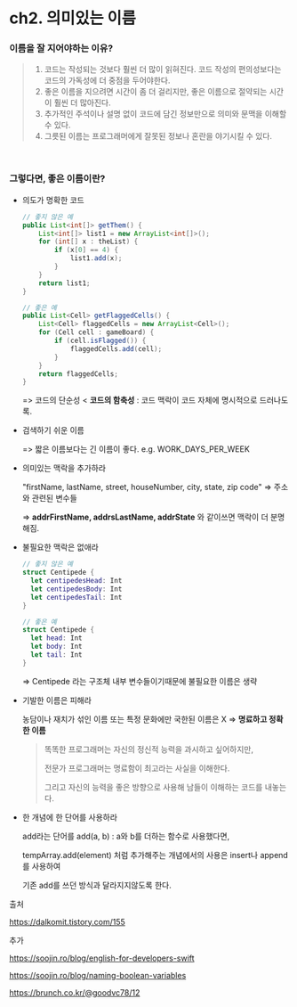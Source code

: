 # ch2. 의미있는 이름

### 이름을 잘 지어야하는 이유?

> 1. 코드는 작성되는 것보다 훨씬 더 많이 읽혀진다. 코드 작성의 편의성보다는 코드의 가독성에 더 중점을 두어야한다.
> 2. 좋은 이름을 지으려면 시간이 좀 더 걸리지만, 좋은 이름으로 절약되는 시간이 훨씬 더 많아진다.
> 3. 추가적인 주석이나 설명 없이 코드에 담긴 정보만으로 의미와 문맥을 이해할 수 있다.
> 4. 그릇된 이름는 프로그래머에게 잘못된 정보나 혼란을 야기시킬 수 있다.

<br>

### 그렇다면, 좋은 이름이란?

- 의도가 명확한 코드

  ```java
  // 좋지 않은 예
  public List<int[]> getThem() {
      List<int[]> list1 = new ArrayList<int[]>();
      for (int[] x : theList) {
          if (x[0] == 4) {
              list1.add(x);
          }
      }
      return list1;
  }
  ```

  ```java
  // 좋은 예
  public List<Cell> getFlaggedCells() {
      List<Cell> flaggedCells = new ArrayList<Cell>();
      for (Cell cell : gameBoard) {
          if (cell.isFlagged()) {
              flaggedCells.add(cell);
          }
      }
      return flaggedCells;
  }
  ```

  => 코드의 단순성 < **코드의 함축성** : 코드 맥락이 코드 자체에 명시적으로 드러나도록.

- 검색하기 쉬운 이름

  => 짧은 이름보다는 긴 이름이 좋다.  e.g. WORK_DAYS_PER_WEEK

- 의미있는 맥락을 추가하라

  "firstName, lastName, street, houseNumber, city, state, zip code"  => 주소와 관련된 변수들

  => **addrFirstName, addrsLastName, addrState** 와 같이쓰면 맥락이 더 분명해짐.

- 불필요한 맥락은 없애라

  ```Swift
  // 좋지 않은 예
  struct Centipede {
  	let centipedesHead: Int
    let centipedesBody: Int
    let centipedesTail: Int
  }
  
  // 좋은 예
  struct Centipede {
  	let head: Int
    let body: Int
    let tail: Int
  }
  ```

  => Centipede 라는 구조체 내부 변수들이기때문에 불필요한 이름은 생략

- 기발한 이름은 피해라

  농담이나 재치가 섞인 이름 또는 특정 문화에만 국한된 이름은 X => **명료하고 정확한 이름**

  > 똑똑한 프로그래머는 자신의 정신적 능력을 과시하고 싶어하지만,
  >
  > 전문가 프로그래머는 명료함이 최고라는 사실을 이해한다. 
  >
  > 그리고 자신의 능력을 좋은 방향으로 사용해 남들이 이해하는 코드를 내놓는다.

- 한 개념에 한 단어를 사용하라

  add라는 단어를 add(a, b) : a와 b를 더하는 함수로 사용했다면,

  tempArray.add(element) 처럼 추가해주는 개념에서의 사용은 insert나 append를 사용하여

  기존 add를 쓰던 방식과 달라지지않도록 한다.





출처

https://dalkomit.tistory.com/155



추가

https://soojin.ro/blog/english-for-developers-swift

https://soojin.ro/blog/naming-boolean-variables

https://brunch.co.kr/@goodvc78/12